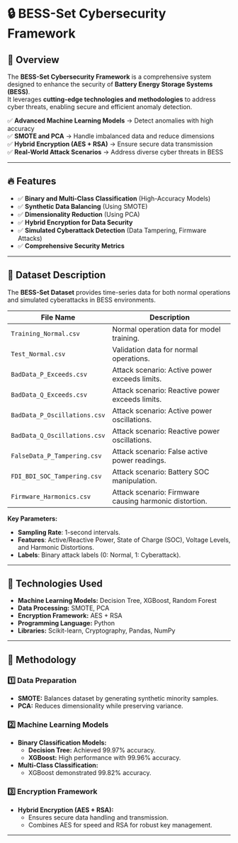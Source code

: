 # 🔒 BESS-Set Cybersecurity Framework

## **📌 Overview**
The **BESS-Set Cybersecurity Framework** is a comprehensive system designed to enhance the security of **Battery Energy Storage Systems (BESS)**.  
It leverages **cutting-edge technologies and methodologies** to address cyber threats, enabling secure and efficient anomaly detection.

✅ **Advanced Machine Learning Models** → Detect anomalies with high accuracy  
✅ **SMOTE and PCA** → Handle imbalanced data and reduce dimensions  
✅ **Hybrid Encryption (AES + RSA)** → Ensure secure data transmission  
✅ **Real-World Attack Scenarios** → Address diverse cyber threats in BESS  

---

## **🔥 Features**
- ✅ **Binary and Multi-Class Classification** (High-Accuracy Models)  
- ✅ **Synthetic Data Balancing** (Using SMOTE)  
- ✅ **Dimensionality Reduction** (Using PCA)  
- ✅ **Hybrid Encryption for Data Security**  
- ✅ **Simulated Cyberattack Detection** (Data Tampering, Firmware Attacks)  
- ✅ **Comprehensive Security Metrics**  

---

## **📌 Dataset Description**
The **BESS-Set Dataset** provides time-series data for both normal operations and simulated cyberattacks in BESS environments.

| File Name                     | Description                                      |
|-------------------------------|--------------------------------------------------|
| `Training_Normal.csv`         | Normal operation data for model training.        |
| `Test_Normal.csv`             | Validation data for normal operations.          |
| `BadData_P_Exceeds.csv`       | Attack scenario: Active power exceeds limits.    |
| `BadData_Q_Exceeds.csv`       | Attack scenario: Reactive power exceeds limits.  |
| `BadData_P_Oscillations.csv`  | Attack scenario: Active power oscillations.      |
| `BadData_Q_Oscillations.csv`  | Attack scenario: Reactive power oscillations.    |
| `FalseData_P_Tampering.csv`   | Attack scenario: False active power readings.    |
| `FDI_BDI_SOC_Tampering.csv`   | Attack scenario: Battery SOC manipulation.       |
| `Firmware_Harmonics.csv`      | Attack scenario: Firmware causing harmonic distortion.|

**Key Parameters:**
- **Sampling Rate**: 1-second intervals.  
- **Features**: Active/Reactive Power, State of Charge (SOC), Voltage Levels, and Harmonic Distortions.  
- **Labels**: Binary attack labels (0: Normal, 1: Cyberattack).  

---

## **📌 Technologies Used**
- **Machine Learning Models:** Decision Tree, XGBoost, Random Forest  
- **Data Processing:** SMOTE, PCA  
- **Encryption Framework:** AES + RSA  
- **Programming Language:** Python  
- **Libraries:** Scikit-learn, Cryptography, Pandas, NumPy  

---

## **📌 Methodology**
### **1️⃣ Data Preparation**
- **SMOTE:** Balances dataset by generating synthetic minority samples.  
- **PCA:** Reduces dimensionality while preserving variance.

### **2️⃣ Machine Learning Models**
- **Binary Classification Models:**  
  - **Decision Tree:** Achieved 99.97% accuracy.  
  - **XGBoost:** High performance with 99.96% accuracy.  
- **Multi-Class Classification:**  
  - XGBoost demonstrated 99.82% accuracy.

### **3️⃣ Encryption Framework**
- **Hybrid Encryption (AES + RSA):**  
  - Ensures secure data handling and transmission.  
  - Combines AES for speed and RSA for robust key management.  

---


